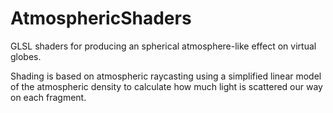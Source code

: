 # AtmosphericShaders
GLSL shaders for producing an spherical atmosphere-like effect on virtual globes.

Shading is based on atmospheric raycasting using a simplified linear model of the atmospheric density to calculate how much light is scattered our way on each fragment.
